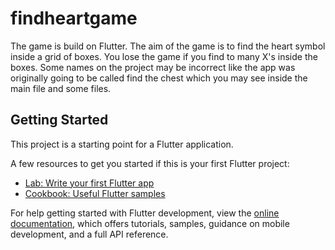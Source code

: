 # findheartgame
The game is build on Flutter. The aim of the game is to find the heart symbol inside a grid of boxes. 
You lose the game if you find to many X's inside the boxes. 
Some names on the project may be incorrect like the app was originally going to be called find the chest which you may see inside the main file and some files.

## Getting Started

This project is a starting point for a Flutter application.

A few resources to get you started if this is your first Flutter project:

- [Lab: Write your first Flutter app](https://docs.flutter.dev/get-started/codelab)
- [Cookbook: Useful Flutter samples](https://docs.flutter.dev/cookbook)

For help getting started with Flutter development, view the
[online documentation](https://docs.flutter.dev/), which offers tutorials,
samples, guidance on mobile development, and a full API reference.
